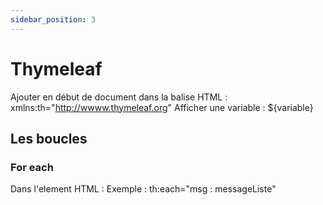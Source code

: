 ```yaml
---
sidebar_position: 3
---
```


# Thymeleaf

Ajouter en début de document dans la balise HTML : xmlns:th="http://wwww.thymeleaf.org"
Afficher une variable : ${variable}

## Les boucles

### For each
Dans l'element HTML : Exemple :  th:each="msg : messageListe"